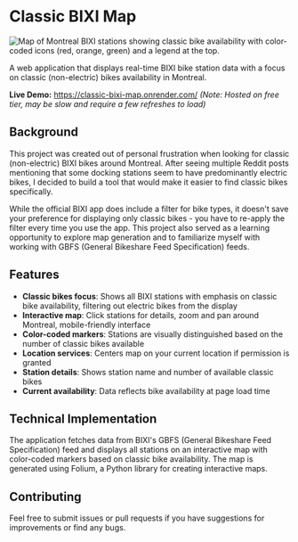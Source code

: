# Classic BIXI Map

![Map of Montreal BIXI stations showing classic bike availability with color-coded icons (red, orange, green) and a legend at the top.](https://media.discordapp.net/attachments/1377722650989690925/1395851340072095774/classic-bixi-map.onrender.com__lat45.5273lon-73.5704.png?ex=687bf35d&is=687aa1dd&hm=df74326c0cf664ea7414186b63e04e005878ea5e7b6e38486734f1a381ba3328&=&format=webp&quality=lossless&width=1587&height=1194)

A web application that displays real-time BIXI bike station data with a focus on classic (non-electric) bikes availability in Montreal.

**Live Demo:** https://classic-bixi-map.onrender.com/ 
*(Note: Hosted on free tier, may be slow and require a few refreshes to load)*

## Background

This project was created out of personal frustration when looking for classic (non-electric) BIXI bikes around Montreal. After seeing multiple Reddit posts mentioning that some docking stations seem to have predominantly electric bikes, I decided to build a tool that would make it easier to find classic bikes specifically.

While the official BIXI app does include a filter for bike types, it doesn't save your preference for displaying only classic bikes - you have to re-apply the filter every time you use the app. This project also served as a learning opportunity to explore map generation and to familiarize myself with working with GBFS (General Bikeshare Feed Specification) feeds.

## Features

- **Classic bikes focus**: Shows all BIXI stations with emphasis on classic bike availability, filtering out electric bikes from the display
- **Interactive map**: Click stations for details, zoom and pan around Montreal, mobile-friendly interface
- **Color-coded markers**: Stations are visually distinguished based on the number of classic bikes available
- **Location services**: Centers map on your current location if permission is granted
- **Station details**: Shows station name and number of available classic bikes
- **Current availability**: Data reflects bike availability at page load time

## Technical Implementation

The application fetches data from BIXI's GBFS (General Bikeshare Feed Specification) feed and displays all stations on an interactive map with color-coded markers based on classic bike availability. The map is generated using Folium, a Python library for creating interactive maps.

## Contributing

Feel free to submit issues or pull requests if you have suggestions for improvements or find any bugs.